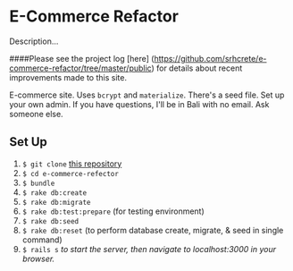# E-Commerce Refactor

Description...

####Please see the project log [here] (https://github.com/srhcrete/e-commerce-refactor/tree/master/public) for details about recent improvements made to this site.

E-commerce site. Uses `bcrypt` and `materialize`. There's a seed file. Set up your own admin. If you have questions, I'll be in Bali with no email. Ask someone else.

## Set Up

1. `$ git clone` [this repository](https://github.com/srhcrete/e-commerce-refactor.git)
2. `$ cd e-commerce-refector`
3. `$ bundle`
4. `$ rake db:create`
5. `$ rake db:migrate`
6. `$ rake db:test:prepare` (for testing environment)
7. `$ rake db:seed`
7. `$ rake db:reset` (to perform database create, migrate, & seed in single command)
8. `$ rails s` _to start the server, then navigate to localhost:3000 in your browser._
